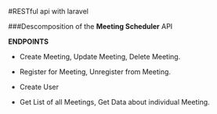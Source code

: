 #RESTful api with laravel

###Descomposition of the **Meeting Scheduler** API

**ENDPOINTS**

- Create Meeting, Update Meeting, Delete Meeting.

- Register for Meeting, Unregister from Meeting.

- Create User

- Get List of all Meetings, Get Data about individual Meeting.
